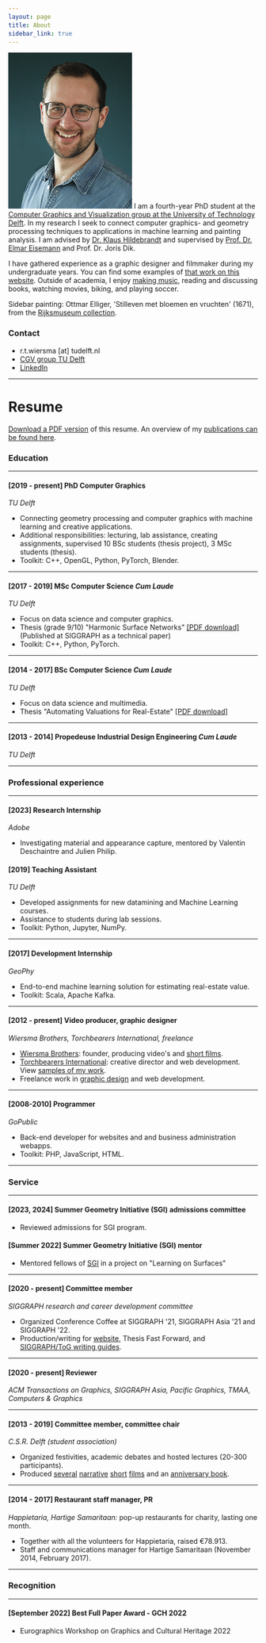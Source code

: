 ```yaml
---
layout: page
title: About
sidebar_link: true
---
```

![Ruben >](/assets/img/profile_ruben.jpg)
I am a fourth-year PhD student at the [Computer Graphics and Visualization group at the University of Technology Delft](http://graphics.tudelft.nl). In my research I seek to connect computer graphics- and geometry processing techniques to applications in machine learning and painting analysis. I am advised by [Dr. Klaus Hildebrandt](https://graphics.tudelft.nl/~klaus) and supervised by [Prof. Dr. Elmar Eisemann](http://graphics.tudelft.nl/~eisemann) and Prof. Dr. Joris Dik. 

I have gathered experience as a graphic designer and filmmaker during my undergraduate years. You can find some examples of [that work on this website](/category/creative-portfolio.html). Outside of academia, I enjoy [making music](https://soundcloud.com/rubenwiersma), reading and discussing books, watching movies, biking, and playing soccer.

Sidebar painting: Ottmar Elliger, 'Stilleven met bloemen en vruchten' (1671), from the [Rijksmuseum collection](https://www.rijksmuseum.nl/nl/zoeken/objecten?q=stilleven+met+vruchten&p=3&ps=12&st=Objects&ii=3#/SK-A-794,27).

<!-- Profile picture: sculpt, hair, textures in Blender, rendered with Cycles. -->

### Contact
- r.t.wiersma [at] tudelft.nl
- [CGV group TU Delft](http://graphics.tudelft.nl/ruben-wiersma)
- [LinkedIn](https://www.linkedin.com/in/rubenwiersma)

<hr/>

# Resume

[Download a PDF version](/assets/pdf/cv_rubenwiersma.pdf) of this resume. An overview of my [publications can be found here](/category/publications.html).

<h3>Education</h3>
<hr />

#### [2019 - present] PhD Computer Graphics
_TU Delft_
- Connecting geometry processing and computer graphics with machine learning and creative applications.
- Additional responsibilities: lecturing, lab assistance, creating assignments, supervised 10 BSc students (thesis project), 3 MSc students (thesis).
- Toolkit: C++, OpenGL, Python, PyTorch, Blender.

<hr />

#### [2017 - 2019] MSc Computer Science _Cum Laude_
_TU Delft_
- Focus on data science and computer graphics.
- Thesis (grade 9/10) "Harmonic Surface Networks" [[PDF download]](https://repository.tudelft.nl/islandora/object/uuid:931ee653-eb26-40c2-8f54-9c5835fd6fba/datastream/OBJ/download) (Published at SIGGRAPH as a technical paper)
- Toolkit: C++, Python, PyTorch.

<hr />

#### [2014 - 2017] BSc Computer Science _Cum Laude_
_TU Delft_
- Focus on data science and multimedia.
- Thesis "Automating Valuations for Real-Estate" [[PDF download]](https://repository.tudelft.nl/islandora/object/uuid:d2a020e3-07b3-42c8-a926-0e0e2f7ed6f0/datastream/OBJ/download)

<hr />

#### [2013 - 2014] Propedeuse Industrial Design Engineering _Cum Laude_
_TU Delft_

<hr />

<h3>Professional experience</h3>
<hr />

#### [2023] Research Internship
_Adobe_

- Investigating material and appearance capture, mentored by Valentin Deschaintre and Julien Philip.

#### [2019] Teaching Assistant
_TU Delft_
- Developed assignments for new datamining and Machine Learning courses.
- Assistance to students during lab sessions.
- Toolkit: Python, Jupyter, NumPy.

<hr />

#### [2017] Development Internship
_GeoPhy_
- End-to-end machine learning solution for estimating real-estate value.
- Toolkit: Scala, Apache Kafka.

<hr />

#### [2012 - present] Video producer, graphic designer
_Wiersma Brothers, Torchbearers International, freelance_
- [Wiersma Brothers](http://wiersmabros.nl): founder, producing video's and [short films](/tags.html#film).
- [Torchbearers International](https://torchbearers.org): creative director and web development. View [samples of my work](/creative%20portfolio/2018/09/01/Torchbearers-International.html).
- Freelance work in [graphic design](/tags.html#graphic-design) and web development.

<hr />

#### [2008-2010] Programmer
_GoPublic_
- Back-end developer for websites and and business administration webapps.
- Toolkit: PHP, JavaScript, HTML.

<hr/>

<h3>Service</h3>
<hr />

#### [2023, 2024] Summer Geometry Initiative (SGI) admissions committee
- Reviewed admissions for SGI program.

#### [Summer 2022] Summer Geometry Initiative (SGI) mentor
- Mentored fellows of [SGI](https://sgi.mit.edu) in a project on "Learning on Surfaces"

<hr/>

#### [2020 - present] Committee member
_SIGGRAPH research and career development committee_
- Organized Conference Coffee at SIGGRAPH '21, SIGGRAPH Asia '21 and SIGGRAPH '22.
- Production/writing for [website](https://research.siggraph.org), Thesis Fast Forward, and [SIGGRAPH/ToG writing guides](https://research.siggraph.org/blog/guides/explanatory-paper-figures-with-illustrator-and-blender/).

<hr/>

#### [2020 - present] Reviewer
_ACM Transactions on Graphics, SIGGRAPH Asia, Pacific Graphics, TMAA, Computers & Graphics_

<hr/>

#### [2013 - 2019] Committee member, committee chair
_C.S.R. Delft (student association)_
- Organized festivities, academic debates and hosted lectures (20-300 participants).
- Produced [several](/creative%20portfolio/2015/11/01/La-Serenissima.html) [narrative](/creative%20portfolio/2018/11/01/Motown-Fever.html) [short](/creative%20portfolio/2016/05/01/Onontdekt.html) [films](/creative%20portfolio/2015/02/01/Magnifique.html) and an [anniversary book](/creative%20portfolio/2017/02/01/Pioniers-Book.html).

<hr/>

#### [2014 - 2017] Restaurant staff manager, PR
_Happietaria, Hartige Samaritaan:_ pop-up restaurants for charity, lasting one month.
- Together with all the volunteers for Happietaria, raised €78.913.
- Staff and communications manager for Hartige Samaritaan (November 2014, February 2017).

<hr />
<h3>Recognition</h3>
<hr />

#### [September 2022] Best Full Paper Award - GCH 2022
- Eurographics Workshop on Graphics and Cultural Heritage 2022